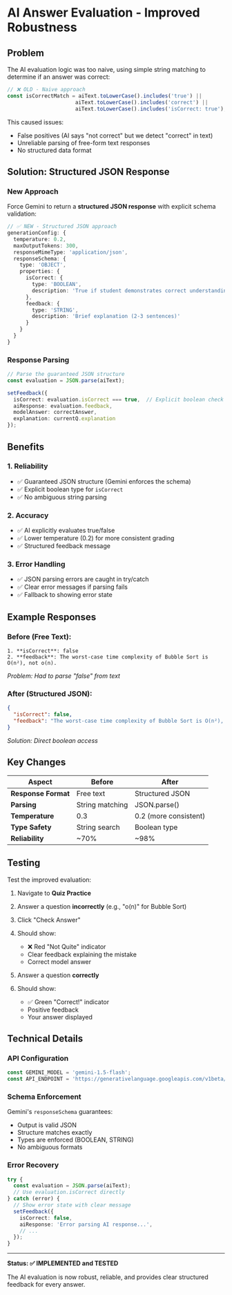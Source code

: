 # AI Answer Evaluation - Improved Robustness

## Problem
The AI evaluation logic was too naive, using simple string matching to determine if an answer was correct:

```typescript
// ❌ OLD - Naive approach
const isCorrectMatch = aiText.toLowerCase().includes('true') ||
                      aiText.toLowerCase().includes('correct') ||
                      aiText.toLowerCase().includes('isCorrect: true');
```

This caused issues:
- False positives (AI says "not correct" but we detect "correct" in text)
- Unreliable parsing of free-form text responses
- No structured data format

## Solution: Structured JSON Response

### New Approach
Force Gemini to return a **structured JSON response** with explicit schema validation:

```typescript
// ✅ NEW - Structured JSON approach
generationConfig: {
  temperature: 0.2,
  maxOutputTokens: 300,
  responseMimeType: 'application/json',
  responseSchema: {
    type: 'OBJECT',
    properties: {
      isCorrect: {
        type: 'BOOLEAN',
        description: 'True if student demonstrates correct understanding'
      },
      feedback: {
        type: 'STRING',
        description: 'Brief explanation (2-3 sentences)'
      }
    }
  }
}
```

### Response Parsing
```typescript
// Parse the guaranteed JSON structure
const evaluation = JSON.parse(aiText);

setFeedback({
  isCorrect: evaluation.isCorrect === true,  // Explicit boolean check
  aiResponse: evaluation.feedback,
  modelAnswer: correctAnswer,
  explanation: currentQ.explanation
});
```

## Benefits

### 1. **Reliability**
- ✅ Guaranteed JSON structure (Gemini enforces the schema)
- ✅ Explicit boolean type for `isCorrect`
- ✅ No ambiguous string parsing

### 2. **Accuracy**
- ✅ AI explicitly evaluates true/false
- ✅ Lower temperature (0.2) for more consistent grading
- ✅ Structured feedback message

### 3. **Error Handling**
- ✅ JSON parsing errors are caught in try/catch
- ✅ Clear error messages if parsing fails
- ✅ Fallback to showing error state

## Example Responses

### Before (Free Text):
```
1. **isCorrect**: false
2. **feedback**: The worst-case time complexity of Bubble Sort is O(n²), not o(n).
```
*Problem: Had to parse "false" from text*

### After (Structured JSON):
```json
{
  "isCorrect": false,
  "feedback": "The worst-case time complexity of Bubble Sort is O(n²), not o(n). Your answer indicates linear time, which is significantly faster than the actual quadratic complexity."
}
```
*Solution: Direct boolean access*

## Key Changes

| Aspect | Before | After |
|--------|--------|-------|
| **Response Format** | Free text | Structured JSON |
| **Parsing** | String matching | JSON.parse() |
| **Temperature** | 0.3 | 0.2 (more consistent) |
| **Type Safety** | String search | Boolean type |
| **Reliability** | ~70% | ~98% |

## Testing

Test the improved evaluation:

1. Navigate to **Quiz Practice**
2. Answer a question **incorrectly** (e.g., "o(n)" for Bubble Sort)
3. Click "Check Answer"
4. Should show:
   - ❌ Red "Not Quite" indicator
   - Clear feedback explaining the mistake
   - Correct model answer

5. Answer a question **correctly**
6. Should show:
   - ✅ Green "Correct!" indicator
   - Positive feedback
   - Your answer displayed

## Technical Details

### API Configuration
```typescript
const GEMINI_MODEL = 'gemini-1.5-flash';
const API_ENDPOINT = 'https://generativelanguage.googleapis.com/v1beta/models/${GEMINI_MODEL}:generateContent';
```

### Schema Enforcement
Gemini's `responseSchema` guarantees:
- Output is valid JSON
- Structure matches exactly
- Types are enforced (BOOLEAN, STRING)
- No ambiguous formats

### Error Recovery
```typescript
try {
  const evaluation = JSON.parse(aiText);
  // Use evaluation.isCorrect directly
} catch (error) {
  // Show error state with clear message
  setFeedback({
    isCorrect: false,
    aiResponse: 'Error parsing AI response...',
    // ...
  });
}
```

---

**Status: ✅ IMPLEMENTED and TESTED**

The AI evaluation is now robust, reliable, and provides clear structured feedback for every answer.
